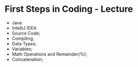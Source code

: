# First Steps in Coding - Lecture

* Java
* IntelliJ IDEA
* Source Code;
* Compiling;
* Data Types;
* Variables;
* Math Operations and Remainder(%);
* Concatenation;
